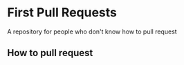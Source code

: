 # First Pull Requests
A repository for people who don't know how to pull request

## How to pull request




